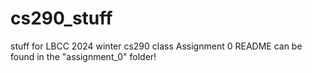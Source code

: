 # cs290_stuff
 stuff for LBCC 2024 winter cs290 class
Assignment 0 README can be found in the "assignment_0" folder!